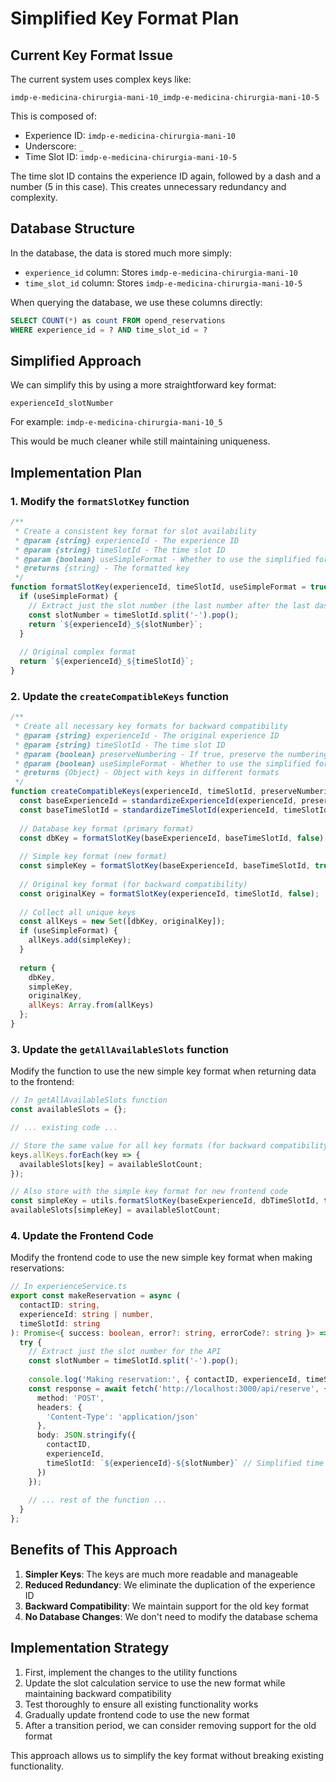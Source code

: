# Simplified Key Format Plan

## Current Key Format Issue

The current system uses complex keys like:
```
imdp-e-medicina-chirurgia-mani-10_imdp-e-medicina-chirurgia-mani-10-5
```

This is composed of:
- Experience ID: `imdp-e-medicina-chirurgia-mani-10`
- Underscore: `_`
- Time Slot ID: `imdp-e-medicina-chirurgia-mani-10-5`

The time slot ID contains the experience ID again, followed by a dash and a number (5 in this case). This creates unnecessary redundancy and complexity.

## Database Structure

In the database, the data is stored much more simply:
- `experience_id` column: Stores `imdp-e-medicina-chirurgia-mani-10`
- `time_slot_id` column: Stores `imdp-e-medicina-chirurgia-mani-10-5`

When querying the database, we use these columns directly:
```sql
SELECT COUNT(*) as count FROM opend_reservations 
WHERE experience_id = ? AND time_slot_id = ?
```

## Simplified Approach

We can simplify this by using a more straightforward key format:

```
experienceId_slotNumber
```

For example: `imdp-e-medicina-chirurgia-mani-10_5`

This would be much cleaner while still maintaining uniqueness.

## Implementation Plan

### 1. Modify the `formatSlotKey` function

```javascript
/**
 * Create a consistent key format for slot availability
 * @param {string} experienceId - The experience ID
 * @param {string} timeSlotId - The time slot ID
 * @param {boolean} useSimpleFormat - Whether to use the simplified format
 * @returns {string} - The formatted key
 */
function formatSlotKey(experienceId, timeSlotId, useSimpleFormat = true) {
  if (useSimpleFormat) {
    // Extract just the slot number (the last number after the last dash)
    const slotNumber = timeSlotId.split('-').pop();
    return `${experienceId}_${slotNumber}`;
  }
  
  // Original complex format
  return `${experienceId}_${timeSlotId}`;
}
```

### 2. Update the `createCompatibleKeys` function

```javascript
/**
 * Create all necessary key formats for backward compatibility
 * @param {string} experienceId - The original experience ID
 * @param {string} timeSlotId - The time slot ID
 * @param {boolean} preserveNumbering - If true, preserve the numbering
 * @param {boolean} useSimpleFormat - Whether to use the simplified format
 * @returns {Object} - Object with keys in different formats
 */
function createCompatibleKeys(experienceId, timeSlotId, preserveNumbering = false, useSimpleFormat = true) {
  const baseExperienceId = standardizeExperienceId(experienceId, preserveNumbering);
  const baseTimeSlotId = standardizeTimeSlotId(experienceId, timeSlotId, preserveNumbering);
  
  // Database key format (primary format)
  const dbKey = formatSlotKey(baseExperienceId, baseTimeSlotId, false);
  
  // Simple key format (new format)
  const simpleKey = formatSlotKey(baseExperienceId, baseTimeSlotId, true);
  
  // Original key format (for backward compatibility)
  const originalKey = formatSlotKey(experienceId, timeSlotId, false);
  
  // Collect all unique keys
  const allKeys = new Set([dbKey, originalKey]);
  if (useSimpleFormat) {
    allKeys.add(simpleKey);
  }
  
  return {
    dbKey,
    simpleKey,
    originalKey,
    allKeys: Array.from(allKeys)
  };
}
```

### 3. Update the `getAllAvailableSlots` function

Modify the function to use the new simple key format when returning data to the frontend:

```javascript
// In getAllAvailableSlots function
const availableSlots = {};

// ... existing code ...

// Store the same value for all key formats (for backward compatibility)
keys.allKeys.forEach(key => {
  availableSlots[key] = availableSlotCount;
});

// Also store with the simple key format for new frontend code
const simpleKey = utils.formatSlotKey(baseExperienceId, dbTimeSlotId, true);
availableSlots[simpleKey] = availableSlotCount;
```

### 4. Update the Frontend Code

Modify the frontend code to use the new simple key format when making reservations:

```typescript
// In experienceService.ts
export const makeReservation = async (
  contactID: string,
  experienceId: string | number,
  timeSlotId: string
): Promise<{ success: boolean, error?: string, errorCode?: string }> => {
  try {
    // Extract just the slot number for the API
    const slotNumber = timeSlotId.split('-').pop();
    
    console.log('Making reservation:', { contactID, experienceId, timeSlotId, slotNumber });
    const response = await fetch('http://localhost:3000/api/reserve', {
      method: 'POST',
      headers: {
        'Content-Type': 'application/json'
      },
      body: JSON.stringify({
        contactID,
        experienceId,
        timeSlotId: `${experienceId}-${slotNumber}` // Simplified time slot ID
      })
    });
    
    // ... rest of the function ...
  }
};
```

## Benefits of This Approach

1. **Simpler Keys**: The keys are much more readable and manageable
2. **Reduced Redundancy**: We eliminate the duplication of the experience ID
3. **Backward Compatibility**: We maintain support for the old key format
4. **No Database Changes**: We don't need to modify the database schema

## Implementation Strategy

1. First, implement the changes to the utility functions
2. Update the slot calculation service to use the new format while maintaining backward compatibility
3. Test thoroughly to ensure all existing functionality works
4. Gradually update frontend code to use the new format
5. After a transition period, we can consider removing support for the old format

This approach allows us to simplify the key format without breaking existing functionality.